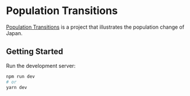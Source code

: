 # Population Transitions

[Population Transitions](https://population-transitions.vercel.app/) is a project that illustrates the population change of Japan.

## Getting Started

Run the development server:

```bash
npm run dev
# or
yarn dev
```
